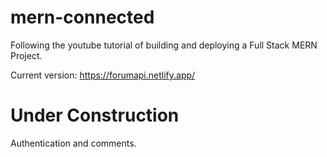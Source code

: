 # mern-connected

Following the youtube tutorial of building and deploying a Full Stack MERN Project.

Current version: https://forumapi.netlify.app/

# Under Construction
Authentication and comments.
